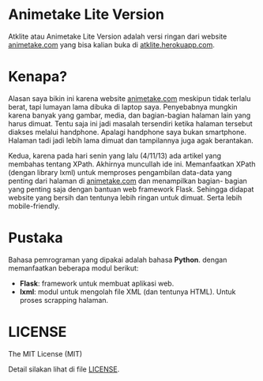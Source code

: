 Animetake Lite Version
======================

Atklite atau Animetake Lite Version adalah versi ringan dari website
[animetake.com][atk] yang bisa kalian buka di
[atklite.herokuapp.com][atklite].

Kenapa?
=======

Alasan saya bikin ini karena website [animetake.com][atk] meskipun tidak
terlalu berat, tapi lumayan lama dibuka di laptop saya. Penyebabnya mungkin
karena banyak yang gambar, media, dan bagian-bagian halaman lain yang harus
dimuat. Tentu saja ini jadi masalah tersendiri ketika halaman tersebut
diakses melalui handphone. Apalagi handphone saya bukan smartphone. Halaman
tadi jadi lebih lama dimuat dan tampilannya juga agak berantakan.

Kedua, karena pada hari senin yang lalu (4/11/13) ada artikel yang
membahas tentang XPath. Akhirnya muncullah ide ini. Memanfaatkan XPath
(dengan library lxml) untuk memproses pengambilan data-data yang
penting dari halaman di [animetake.com][atk] dan menampilkan bagian-
bagian yang penting saja dengan bantuan web framework Flask. Sehingga
didapat website yang bersih dan tentunya lebih ringan untuk dimuat.
Serta lebih mobile-friendly.

Pustaka
=======

Bahasa pemrograman yang dipakai adalah bahasa **Python**. dengan
memanfaatkan beberapa modul berikut:
- **Flask**: framework untuk membuat aplikasi web.
- **lxml**: modul untuk mengolah file XML (dan tentunya HTML). Untuk proses
  scrapping halaman.

LICENSE
=======

The MIT License (MIT)

Detail silakan lihat di file [LICENSE](/LICENSE).

[atk]: http://www.animetake.com
[atklite]: http://atklite.herokuapp.com
[heroku]: http://www.heroku.com